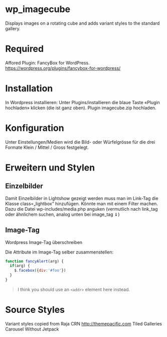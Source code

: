 # wp_imagecube
Displays images on a rotating cube and adds variant styles to the standard gallery.

# Required
Affored Plugin: FancyBox for WordPress. 
https://wordpress.org/plugins/fancybox-for-wordpress/

# Installation

In Wordpress installieren: Unter Plugins/installieren die blaue Taste «Plugin hochladen» klicken (die ist ganz oben). Plugin imagecube.zip hochladen.

# Konfiguration
Unter Einstellungen/Medien wird die Bild- oder Würfelgrösse für die drei Formate Klein / Mittel / Gross festgelegt.


# Erweitern und Stylen
## Einzelbilder
Damit Einzelbilder in Lightshow gezeigt werden muss man im Link-Tag die Klasse class=„lightbox“ hinzufügen. Könnte man mit einem Filter machen. Dazu die Datei wp-includes/media.php anguken (vermutlich nach link_tag oder ähnlichem suchen, analog unten bei image_tag ⇓)

## Image-Tag
Wordpress Image-Tag überschreiben

Die Attribute im Image-Tag selber zusammenstellen: 


```javascript
function fancyAlert(arg) {
  if(arg) {
    $.facebox({div:'#foo'})
  }
}
```

> I think you 
> should use an
`<addr>` element here instead.


# Source Styles
Variant styles copied from Raja CRN http://themepacific.com Tiled Galleries Carousel Without Jetpack
